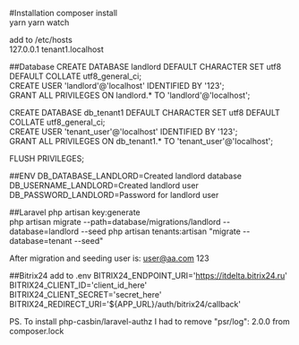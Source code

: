 #Installation
composer install  
yarn
yarn watch

add to /etc/hosts   
127.0.0.1 tenant1.localhost

##Database
CREATE DATABASE landlord DEFAULT CHARACTER SET utf8 DEFAULT COLLATE utf8_general_ci;  
CREATE USER 'landlord'@'localhost' IDENTIFIED BY '123';  
GRANT ALL PRIVILEGES ON landlord.* TO 'landlord'@'localhost';  

CREATE DATABASE db_tenant1 DEFAULT CHARACTER SET utf8 DEFAULT COLLATE utf8_general_ci;  
CREATE USER 'tenant_user'@'localhost' IDENTIFIED BY '123';  
GRANT ALL PRIVILEGES ON db_tenant1.* TO 'tenant_user'@'localhost';  

FLUSH PRIVILEGES;

##ENV
DB_DATABASE_LANDLORD=Created landlord database
DB_USERNAME_LANDLORD=Created landlord user
DB_PASSWORD_LANDLORD=Password for landlord user

##Laravel
php artisan key:generate  
php artisan migrate --path=database/migrations/landlord --database=landlord --seed
php artisan tenants:artisan "migrate --database=tenant --seed"

After migration and seeding user is:
user@aa.com
123

##Bitrix24
add to .env
BITRIX24_ENDPOINT_URI='https://itdelta.bitrix24.ru'
BITRIX24_CLIENT_ID='client_id_here'
BITRIX24_CLIENT_SECRET='secret_here'
BITRIX24_REDIRECT_URI='${APP_URL}/auth/bitrix24/callback'

PS. To install php-casbin/laravel-authz I had to remove "psr/log": 2.0.0 from composer.lock
